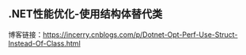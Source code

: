 ﻿## .NET性能优化-使用结构体替代类

博客链接：https://incerry.cnblogs.com/p/Dotnet-Opt-Perf-Use-Struct-Instead-Of-Class.html